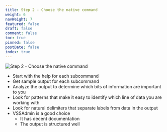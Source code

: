 ```yaml
---
title: Step 2 - Choose the native command
weight: 6
navWeight: 7
featured: false
draft: false
comment: false
toc: true
pinned: false
postDate: false
index: true
---
```

<!-- markdownlint-disable MD041 -->
![Step 2 - Choose the native command](images/crescendo/slide06.png)

- Start with the help for each subcommand
- Get sample output for each subcommand
- Analyze the output to determine which bits of information are important to you
- Look for patterns that make it easy to identify which line of data you are working with
- Look for natural delimiters that separate labels from data in the output
- VSSAdmin is a good choice
  - It has decent documentation
  - The output is structured well
